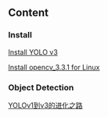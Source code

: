 ## Content

### Install

[Install YOLO v3](https://github.com/SpadesQ/Note/blob/master/Install%20YOLO%20v3.md) 

[Install opencv_3.3.1 for Linux](https://github.com/SpadesQ/Note/blob/master/%20Install%20opencv_3.3.1%20for%20Linux.md)

### Object Detection

[YOLOv1到v3的进化之路](https://github.com/SpadesQ/Note/blob/master/YOLOv1%E5%88%B0v3%E7%9A%84%E8%BF%9B%E5%8C%96%E4%B9%8B%E8%B7%AF.md)

